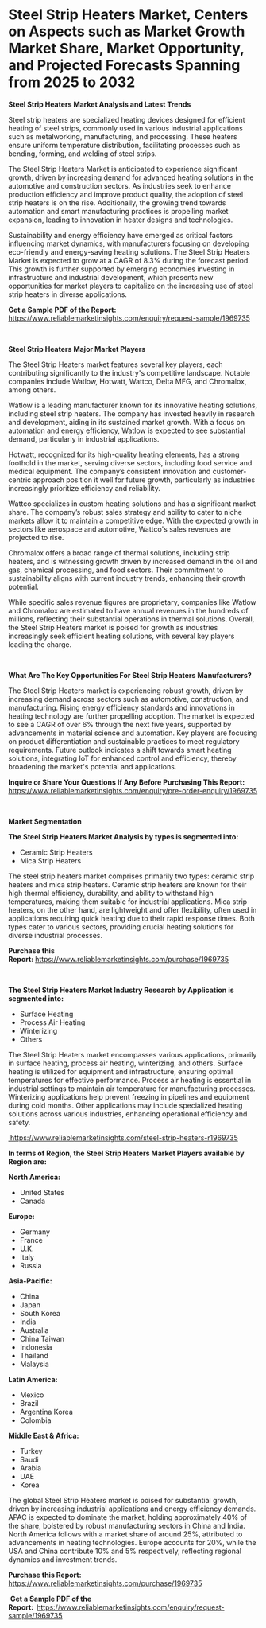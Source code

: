 <p><h1>Steel Strip Heaters Market, Centers on Aspects such as Market Growth Market Share, Market Opportunity, and Projected Forecasts Spanning from 2025 to 2032</h1></p><p><strong>Steel Strip Heaters Market Analysis and Latest Trends</strong></p>
<p><p>Steel strip heaters are specialized heating devices designed for efficient heating of steel strips, commonly used in various industrial applications such as metalworking, manufacturing, and processing. These heaters ensure uniform temperature distribution, facilitating processes such as bending, forming, and welding of steel strips.</p><p>The Steel Strip Heaters Market is anticipated to experience significant growth, driven by increasing demand for advanced heating solutions in the automotive and construction sectors. As industries seek to enhance production efficiency and improve product quality, the adoption of steel strip heaters is on the rise. Additionally, the growing trend towards automation and smart manufacturing practices is propelling market expansion, leading to innovation in heater designs and technologies.</p><p>Sustainability and energy efficiency have emerged as critical factors influencing market dynamics, with manufacturers focusing on developing eco-friendly and energy-saving heating solutions. The Steel Strip Heaters Market is expected to grow at a CAGR of 8.3% during the forecast period. This growth is further supported by emerging economies investing in infrastructure and industrial development, which presents new opportunities for market players to capitalize on the increasing use of steel strip heaters in diverse applications.</p></p>
<p><strong>Get a Sample PDF of the Report:&nbsp;</strong> <a href="https://www.reliablemarketinsights.com/enquiry/request-sample/1969735?utm_campaign=2630&utm_medium=2&utm_source=Github&utm_content=ia&utm_term=12042025&utm_id=steel-strip-heaters">https://www.reliablemarketinsights.com/enquiry/request-sample/1969735</a></p>
<p>&nbsp;</p>
<p><strong>Steel Strip Heaters Major Market Players</strong></p>
<p><p>The Steel Strip Heaters market features several key players, each contributing significantly to the industry's competitive landscape. Notable companies include Watlow, Hotwatt, Wattco, Delta MFG, and Chromalox, among others.</p><p>Watlow is a leading manufacturer known for its innovative heating solutions, including steel strip heaters. The company has invested heavily in research and development, aiding in its sustained market growth. With a focus on automation and energy efficiency, Watlow is expected to see substantial demand, particularly in industrial applications.</p><p>Hotwatt, recognized for its high-quality heating elements, has a strong foothold in the market, serving diverse sectors, including food service and medical equipment. The company’s consistent innovation and customer-centric approach position it well for future growth, particularly as industries increasingly prioritize efficiency and reliability.</p><p>Wattco specializes in custom heating solutions and has a significant market share. The company’s robust sales strategy and ability to cater to niche markets allow it to maintain a competitive edge. With the expected growth in sectors like aerospace and automotive, Wattco's sales revenues are projected to rise.</p><p>Chromalox offers a broad range of thermal solutions, including strip heaters, and is witnessing growth driven by increased demand in the oil and gas, chemical processing, and food sectors. Their commitment to sustainability aligns with current industry trends, enhancing their growth potential.</p><p>While specific sales revenue figures are proprietary, companies like Watlow and Chromalox are estimated to have annual revenues in the hundreds of millions, reflecting their substantial operations in thermal solutions. Overall, the Steel Strip Heaters market is poised for growth as industries increasingly seek efficient heating solutions, with several key players leading the charge.</p></p>
<p>&nbsp;</p>
<p><strong>What Are The Key Opportunities For Steel Strip Heaters Manufacturers?</strong></p>
<p><p>The Steel Strip Heaters market is experiencing robust growth, driven by increasing demand across sectors such as automotive, construction, and manufacturing. Rising energy efficiency standards and innovations in heating technology are further propelling adoption. The market is expected to see a CAGR of over 6% through the next five years, supported by advancements in material science and automation. Key players are focusing on product differentiation and sustainable practices to meet regulatory requirements. Future outlook indicates a shift towards smart heating solutions, integrating IoT for enhanced control and efficiency, thereby broadening the market's potential and applications.</p></p>
<p><strong>Inquire or Share Your Questions If Any Before Purchasing This Report:</strong> <a href="https://www.reliablemarketinsights.com/enquiry/pre-order-enquiry/1969735?utm_campaign=2630&utm_medium=2&utm_source=Github&utm_content=ia&utm_term=12042025&utm_id=steel-strip-heaters">https://www.reliablemarketinsights.com/enquiry/pre-order-enquiry/1969735</a></p>
<p>&nbsp;</p>
<p><strong>Market Segmentation</strong></p>
<p><strong>The Steel Strip Heaters Market Analysis by types is segmented into:</strong></p>
<p><ul><li>Ceramic Strip Heaters</li><li>Mica Strip Heaters</li></ul></p>
<p><p>The steel strip heaters market comprises primarily two types: ceramic strip heaters and mica strip heaters. Ceramic strip heaters are known for their high thermal efficiency, durability, and ability to withstand high temperatures, making them suitable for industrial applications. Mica strip heaters, on the other hand, are lightweight and offer flexibility, often used in applications requiring quick heating due to their rapid response times. Both types cater to various sectors, providing crucial heating solutions for diverse industrial processes.</p></p>
<p><strong>Purchase this Report:&nbsp;</strong><a href="https://www.reliablemarketinsights.com/purchase/1969735?utm_campaign=2630&utm_medium=2&utm_source=Github&utm_content=ia&utm_term=12042025&utm_id=steel-strip-heaters">https://www.reliablemarketinsights.com/purchase/1969735</a></p>
<p>&nbsp;</p>
<p><strong>The Steel Strip Heaters Market Industry Research by Application is segmented into:</strong></p>
<p><ul><li>Surface Heating</li><li>Process Air Heating</li><li>Winterizing</li><li>Others</li></ul></p>
<p><p>The Steel Strip Heaters market encompasses various applications, primarily in surface heating, process air heating, winterizing, and others. Surface heating is utilized for equipment and infrastructure, ensuring optimal temperatures for effective performance. Process air heating is essential in industrial settings to maintain air temperature for manufacturing processes. Winterizing applications help prevent freezing in pipelines and equipment during cold months. Other applications may include specialized heating solutions across various industries, enhancing operational efficiency and safety.</p></p>
<p><a href="https://www.reliablemarketinsights.com/steel-strip-heaters-r1969735?utm_campaign=2630&utm_medium=2&utm_source=Github&utm_content=ia&utm_term=12042025&utm_id=steel-strip-heaters">&nbsp;https://www.reliablemarketinsights.com/steel-strip-heaters-r1969735</a></p>
<p><strong>In terms of Region, the Steel Strip Heaters Market Players available by Region are:</strong></p>
<p>
    <p> <strong> North America: </strong>
        <ul>
            <li>United States</li>
            <li>Canada</li>
        </ul>
        </p> 
    <p> <strong> Europe: </strong>
        <ul>
            <li>Germany</li>
            <li>France</li>
            <li>U.K.</li>
            <li>Italy</li>
            <li>Russia</li>
        </ul>
        </p> 
    <p> <strong> Asia-Pacific: </strong>
        <ul>
            <li>China</li>
            <li>Japan</li>
            <li>South Korea</li>
            <li>India</li>
            <li>Australia</li>
            <li>China Taiwan</li>
            <li>Indonesia</li>
            <li>Thailand</li>
            <li>Malaysia</li>
        </ul>
        </p> 
    <p> <strong> Latin America: </strong>
        <ul>
            <li>Mexico</li>
            <li>Brazil</li>
            <li>Argentina Korea</li>
            <li>Colombia</li>
        </ul>
        </p> 
    <p> <strong> Middle East & Africa: </strong>
        <ul>
            <li>Turkey</li>
            <li>Saudi</li>
            <li>Arabia</li>
            <li>UAE</li>
            <li>Korea</li>
        </ul>
    </p>
    </p>
<p><p>The global Steel Strip Heaters market is poised for substantial growth, driven by increasing industrial applications and energy efficiency demands. APAC is expected to dominate the market, holding approximately 40% of the share, bolstered by robust manufacturing sectors in China and India. North America follows with a market share of around 25%, attributed to advancements in heating technologies. Europe accounts for 20%, while the USA and China contribute 10% and 5% respectively, reflecting regional dynamics and investment trends.</p></p>
<p><strong>Purchase this Report: </strong><a href="https://www.reliablemarketinsights.com/purchase/1969735?utm_campaign=2630&utm_medium=2&utm_source=Github&utm_content=ia&utm_term=12042025&utm_id=steel-strip-heaters">https://www.reliablemarketinsights.com/purchase/1969735</a></p>
<p>&nbsp;<strong>Get a Sample PDF of the Report:&nbsp;&nbsp;</strong><a href="https://www.reliablemarketinsights.com/enquiry/request-sample/1969735?utm_campaign=2630&utm_medium=2&utm_source=Github&utm_content=ia&utm_term=12042025&utm_id=steel-strip-heaters">https://www.reliablemarketinsights.com/enquiry/request-sample/1969735</a></p>
<p><strong></strong></p>
<p><p></p><p></p><p></p></p>